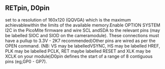 ## RETpin, D0pin

set to a resolution of 160x120 (QQVGA) which is the maximum achievablewithin the limits of the available memory.Enable OPTION SYSTEM I2C in the PicoMite firmware and wire SCL andSDA to the relevant pins (may be labelled SIOC and SIOD on the cameramodule). These connections must have a pullup to 3.3V - 2K7 recommended)Other pins are wired as per the OPEN command. (NB: VS may be labelledVSYNC, HS may be labelled HREF, PLK may be labelled PCLK, RET maybe labelled RESET and XLK may be XCLK on your module)D0pin defines the start of a range of 8 contiguous pins (eg,GP0 - GP7).
